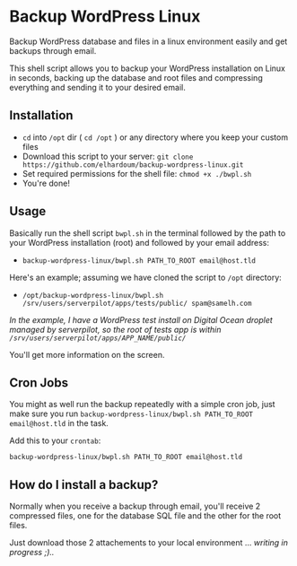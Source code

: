 # Backup WordPress Linux
Backup WordPress database and files in a linux environment easily and get backups through email.

This shell script allows you to backup your WordPress installation on Linux in seconds, backing up the database and root files and compressing everything and sending it to your desired email.

## Installation

- `cd` into `/opt` dir ( `cd /opt` ) or any directory where you keep your custom files 
- Download this script to your server: `git clone https://github.com/elhardoum/backup-wordpress-linux.git`
- Set required permissions for the shell file: `chmod +x ./bwpl.sh`
- You're done!

## Usage

Basically run the shell script `bwpl.sh` in the terminal followed by the path to your WordPress installation (root) and followed by your email address:

- `backup-wordpress-linux/bwpl.sh PATH_TO_ROOT email@host.tld`

Here's an example; assuming we have cloned the script to `/opt` directory:

- `/opt/backup-wordpress-linux/bwpl.sh /srv/users/serverpilot/apps/tests/public/ spam@samelh.com`

_In the example, I have a WordPress test install on Digital Ocean droplet managed by serverpilot, so the root of tests app is within `/srv/users/serverpilot/apps/APP_NAME/public/`_

You'll get more information on the screen.

## Cron Jobs

You might as well run the backup repeatedly with a simple cron job, just make sure you run `backup-wordpress-linux/bwpl.sh PATH_TO_ROOT email@host.tld` in the task.

Add this to your `crontab`:

`backup-wordpress-linux/bwpl.sh PATH_TO_ROOT email@host.tld`

## How do I install a backup?

Normally when you receive a backup through email, you'll receive 2 compressed files, one for the database SQL file and the other for the root files.

Just download those 2 attachements to your local environment ... _writing in progress ;).._
